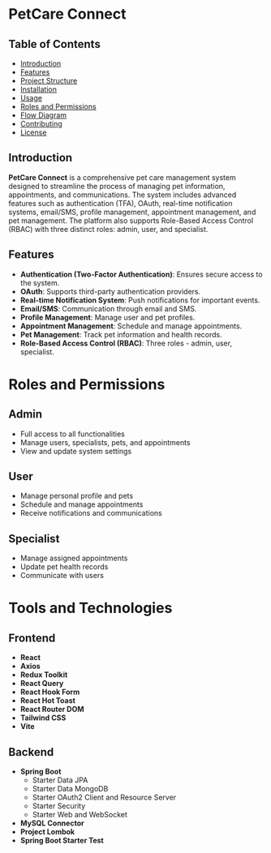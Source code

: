 # PetCare Connect

## Table of Contents

- [Introduction](#introduction)
- [Features](#features)
- [Project Structure](#project-structure)
- [Installation](#installation)
- [Usage](#usage)
- [Roles and Permissions](#roles-and-permissions)
- [Flow Diagram](#flow-diagram)
- [Contributing](#contributing)
- [License](#license)

## Introduction

**PetCare Connect** is a comprehensive pet care management system designed to streamline the process of managing pet information, appointments, and communications. The system includes advanced features such as authentication (TFA), OAuth, real-time notification systems, email/SMS, profile management, appointment management, and pet management. The platform also supports Role-Based Access Control (RBAC) with three distinct roles: admin, user, and specialist.

## Features

- **Authentication (Two-Factor Authentication)**: Ensures secure access to the system.
- **OAuth**: Supports third-party authentication providers.
- **Real-time Notification System**: Push notifications for important events.
- **Email/SMS**: Communication through email and SMS.
- **Profile Management**: Manage user and pet profiles.
- **Appointment Management**: Schedule and manage appointments.
- **Pet Management**: Track pet information and health records.
- **Role-Based Access Control (RBAC)**: Three roles - admin, user, specialist.

# Roles and Permissions

## Admin

- Full access to all functionalities
- Manage users, specialists, pets, and appointments
- View and update system settings

## User

- Manage personal profile and pets
- Schedule and manage appointments
- Receive notifications and communications

## Specialist

- Manage assigned appointments
- Update pet health records
- Communicate with users

# Tools and Technologies

## Frontend

- **React**
- **Axios**
- **Redux Toolkit**
- **React Query**
- **React Hook Form**
- **React Hot Toast**
- **React Router DOM**
- **Tailwind CSS**
- **Vite**

## Backend

- **Spring Boot**
  - Starter Data JPA
  - Starter Data MongoDB
  - Starter OAuth2 Client and Resource Server
  - Starter Security
  - Starter Web and WebSocket
- **MySQL Connector**
- **Project Lombok**
- **Spring Boot Starter Test**
  <!-- Testing Again  -->
  <!-- Testing Again  -->
  <!-- Testing Again  -->
  <!-- Testing Again  -->
